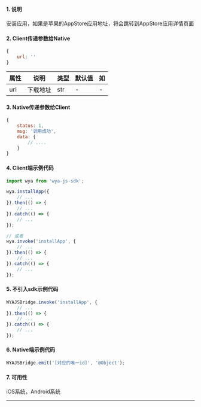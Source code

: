 #### 1. 说明

安装应用，如果是苹果的AppStore应用地址，将会跳转到AppStore应用详情页面

#### 2. Client传递参数给Native

```javascript
{
	url: ''
}
```

属性 | 说明 | 类型 | 默认值 | 如
---|---|---|---|---
url | 下载地址 | str | - | -

#### 3. Native传递参数给Client

```javascript
{
	status: 1,
	msg: '调用成功',
	data: {
		// ....
	}
}
```

#### 4. Client端示例代码

```javascript
import wya from 'wya-js-sdk';

wya.installApp({
	// ...
}).then(() => {
	// ...
}).catch(() => {
	// ...
});

// 或者
wya.invoke('installApp', {
	// ...
}).then(() => {
	// ...
}).catch(() => {
	// ...
});
```

#### 5. 不引入sdk示例代码

```javascript
WYAJSBridge.invoke('installApp', {
	// ...
}).then(() => {
	// ...
}).catch(() => {
	// ...
});
```

#### 6. Native端示例代码

```javascript
WYAJSBridge.emit('[对应的唯一id]', '@Object');
```

#### 7. 可用性

iOS系统，Android系统

---------

